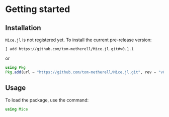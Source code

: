 # Getting started

## Installation
`Mice.jl` is not registered yet. To install the current pre-release version:

```
] add https://github.com/tom-metherell/Mice.jl.git#v0.1.1
```

or

```julia
using Pkg
Pkg.add(url = "https://github.com/tom-metherell/Mice.jl.git", rev = "v0.1.1")
```

## Usage
To load the package, use the command:

```julia
using Mice
```